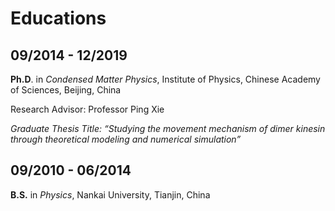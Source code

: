
# Educations 
## 09/2014 - 12/2019
**Ph.D**. in *Condensed Matter Physics*, Institute of Physics, Chinese Academy of Sciences, Beijing, China

Research Advisor: Professor Ping Xie

*Graduate Thesis Title: “Studying the movement mechanism of dimer kinesin through theoretical modeling and numerical simulation”*

## 09/2010 - 06/2014
**B.S.** in *Physics*, Nankai University, Tianjin, China
